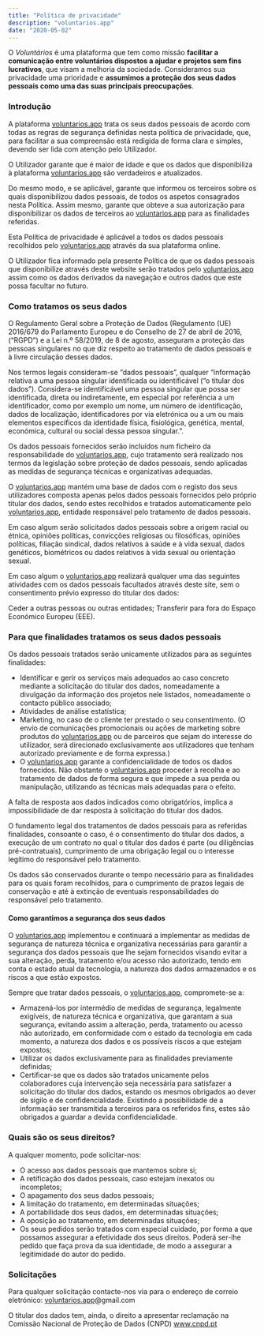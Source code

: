 ```yaml
---
title: "Política de privacidade"
description: "voluntarios.app"
date: "2020-05-02"
---
```



O *Voluntários* é uma plataforma que tem como missão **facilitar a comunicação entre voluntários dispostos a ajudar e projetos sem fins lucrativos**, que visam a melhoria da sociedade. Consideramos sua privacidade uma prioridade e **assumimos a proteção dos seus dados pessoais como uma das suas principais preocupações**.

### Introdução

A plataforma [voluntarios.app](https://voluntarios.app) trata os seus dados pessoais de acordo com todas as regras de segurança definidas nesta política de privacidade, que, para facilitar a sua compreensão está redigida de forma clara e simples, devendo ser lida com atenção pelo Utilizador.

O Utilizador garante que é maior de idade e que os dados que disponibiliza à plataforma  [voluntarios.app](https://voluntarios.app) são verdadeiros e atualizados.

Do mesmo modo, e se aplicável, garante que informou os terceiros sobre os quais disponibilizou dados pessoais, de todos os aspetos consagrados nesta Política. Assim mesmo, garante que obteve a sua autorização para disponibilizar os dados de terceiros ao  [voluntarios.app](https://voluntarios.app) para as finalidades referidas.

Esta Política de privacidade é aplicável a todos os dados pessoais recolhidos pelo  [voluntarios.app](https://voluntarios.app) através da sua plataforma online.

O Utilizador fica informado pela presente Política de que os dados pessoais que disponibilize através deste website serão tratados pelo  [voluntarios.app](https://voluntarios.app) assim como os dados derivados da navegação e outros dados que este possa facultar no futuro.

### Como tratamos os seus dados
O Regulamento Geral sobre a Proteção de Dados (Regulamento (UE) 2016/679 do Parlamento Europeu e do Conselho de 27 de abril de 2016, (“RGPD”) e a Lei n.º 58/2019, de 8 de agosto, asseguram a proteção das pessoas singulares no que diz respeito ao tratamento de dados pessoais e à livre circulação desses dados.

Nos termos legais consideram-se “dados pessoais”, qualquer “informação relativa a uma pessoa singular identificada ou identificável (“o titular dos dados”). Considera-se identificável uma pessoa singular que possa ser identificada, direta ou indiretamente, em especial por referência a um identificador, como por exemplo um nome, um número de identificação, dados de localização, identificadores por via eletrónica ou a um ou mais elementos específicos da identidade física, fisiológica, genética, mental, económica, cultural ou social dessa pessoa singular.”.

Os dados pessoais fornecidos serão incluídos num ficheiro da responsabilidade do  [voluntarios.app](https://voluntarios.app), cujo tratamento será realizado nos termos da legislação sobre proteção de dados pessoais, sendo aplicadas as medidas de segurança técnicas e organizativas adequadas.

O  [voluntarios.app](https://voluntarios.app) mantém uma base de dados com o registo dos seus utilizadores composta apenas pelos dados pessoais fornecidos pelo próprio titular dos dados, sendo estes recolhidos e tratados automaticamente pelo  [voluntarios.app](https://voluntarios.app), entidade responsável pelo tratamento de dados pessoais.

Em caso algum serão solicitados dados pessoais sobre a origem racial ou étnica, opiniões políticas, convicções religiosas ou filosóficas, opiniões políticas, filiação sindical, dados relativos à saúde e à vida sexual, dados genéticos, biométricos ou dados relativos à vida sexual ou orientação sexual.

Em caso algum o  [voluntarios.app](https://voluntarios.app) realizará qualquer uma das seguintes atividades com os dados pessoais facultados através deste site, sem o consentimento prévio expresso do titular dos dados:

Ceder a outras pessoas ou outras entidades;
Transferir para fora do Espaço Económico Europeu (EEE).

### Para que finalidades tratamos os seus dados pessoais
Os dados pessoais tratados serão unicamente utilizados para as seguintes finalidades:

 - Identificar e gerir os serviços mais adequados ao caso concreto mediante a solicitação do titular dos dados, nomeadamente a divulgação da informação dos projetos nele listados, nomeadamente o contacto público associado;
 - Atividades de análise estatística;
 - Marketing, no caso de o cliente ter prestado o seu consentimento. (O envio de comunicações promocionais ou ações de marketing sobre produtos do  [voluntarios.app](https://voluntarios.app) ou de parceiros que sejam do interesse do utilizador, será direcionado exclusivamente aos utilizadores que tenham autorizado previamente e de forma expressa.)
 - O  [voluntarios.app](https://voluntarios.app) garante a confidencialidade de todos os dados fornecidos. Não obstante o  [voluntarios.app](https://voluntarios.app) proceder à recolha e ao tratamento de dados de forma segura e que impede a sua perda ou manipulação, utilizando as técnicas mais adequadas para o efeito.

A falta de resposta aos dados indicados como obrigatórios, implica a impossibilidade de dar resposta à solicitação do titular dos dados.

O fundamento legal dos tratamentos de dados pessoais para as referidas finalidades, consoante o caso, é o consentimento do titular dos dados, a execução de um contrato no qual o titular dos dados é parte (ou diligências pré-contratuais), cumprimento de uma obrigação legal ou o interesse legítimo do responsável pelo tratamento.

Os dados são conservados durante o tempo necessário para as finalidades para os quais foram recolhidos, para o cumprimento de prazos legais de conservação e até à extinção de eventuais responsabilidades do responsável pelo tratamento.

#### Como garantimos a segurança dos seus dados
O  [voluntarios.app](https://voluntarios.app) implementou e continuará a implementar as medidas de segurança de natureza técnica e organizativa necessárias para garantir a segurança dos dados pessoais que lhe sejam fornecidos visando evitar a sua alteração, perda, tratamento e/ou acesso não autorizado, tendo em conta o estado atual da tecnologia, a natureza dos dados armazenados e os riscos a que estão expostos.

Sempre que tratar dados pessoais, o  [voluntarios.app](https://voluntarios.app), compromete-se a:

- Armazená-los por intermédio de medidas de segurança, legalmente exigíveis, de natureza técnica e organizativa, que garantam a sua segurança, evitando assim a alteração, perda, tratamento ou acesso não autorizado, em conformidade com o estado da tecnologia em cada momento, a natureza dos dados e os possíveis riscos a que estejam expostos;
- Utilizar os dados exclusivamente para as finalidades previamente definidas;
- Certificar-se que os dados são tratados unicamente pelos colaboradores cuja intervenção seja necessária para satisfazer a solicitação do titular dos dados, estando os mesmos obrigados ao dever de sigilo e de confidencialidade. Existindo a possibilidade de a informação ser transmitida a terceiros para os referidos fins, estes são obrigados a guardar a devida confidencialidade.

### Quais são os seus direitos?
A qualquer momento, pode solicitar-nos:
- O acesso aos dados pessoais que mantemos sobre si;
- A retificação dos dados pessoais, caso estejam inexatos ou incompletos;
- O apagamento dos seus dados pessoais;
- A limitação do tratamento, em determinadas situações;
- A portabilidade dos seus dados, em determinadas situações;
- A oposição ao tratamento, em determinadas situações;
- Os seus pedidos serão tratados com especial cuidado, por forma a que possamos assegurar a efetividade dos seus direitos. Poderá ser-lhe pedido que faça prova da sua identidade, de modo a assegurar a legitimidade do autor do pedido.

### Solicitações
Para qualquer solicitação contacte-nos via para o endereço de correio eletrónico:  [voluntarios.app](https://voluntarios.app)@gmail.com

O titular dos dados tem, ainda, o direito a apresentar reclamação na Comissão Nacional de Proteção de Dados (CNPD) www.cnpd.pt
